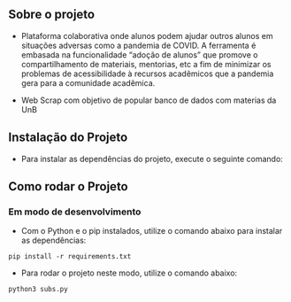 
## Sobre o projeto

- Plataforma colaborativa onde alunos podem ajudar outros alunos em situações
adversas como a pandemia de COVID. A ferramenta é embasada na
funcionalidade “adoção de alunos” que promove o compartilhamento de
materiais, mentorias, etc a fim de minimizar os problemas de acessibilidade à
recursos acadêmicos que a pandemia gera para a comunidade acadêmica.

- Web Scrap com objetivo de popular banco de dados com materias da UnB

## Instalação do Projeto

- Para instalar as dependências do projeto, execute o seguinte comando:





## Como rodar o Projeto

### Em modo de desenvolvimento

- Com o Python e o pip instalados, utilize o comando abaixo para instalar as dependências:

```
pip install -r requirements.txt
```

- Para rodar o projeto neste modo, utilize o comando abaixo:

```
python3 subs.py
```
